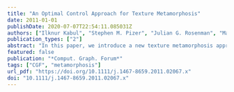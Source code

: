 ```yaml
---
title: "An Optimal Control Approach for Texture Metamorphosis"
date: 2011-01-01
publishDate: 2020-07-07T22:54:11.085031Z
authors: ["Ilknur Kabul", "Stephen M. Pizer", "Julian G. Rosenman", "Marc Niethammer"]
publication_types: ["2"]
abstract: "In this paper, we introduce a new texture metamorphosis approach for interpolating texture samples from a source texture into a target texture. We use a new energy optimization scheme derived from optimal control principles which exploits the structure of the metamorphosis optimality conditions. Our approach considers the change in pixel position and pixel appearance in a single framework. In contrast to previous techniques that compute a global warping based on feature masks of textures, our approach allows to transform one texture into another by considering both intensity values and structural features of textures simultaneously. We demonstrate the usefulness of our approach for different textures, such as stochastic, semi‐structural and regular textures, with different levels of complexities. Our method produces visually appealing transformation sequences with no user interaction."
featured: false
publication: "*Comput. Graph. Forum*"
tags: ["CGF", "metamorphosis"]
url_pdf: "https://doi.org/10.1111/j.1467-8659.2011.02067.x"
doi: "10.1111/j.1467-8659.2011.02067.x"
---
```


